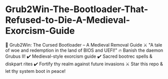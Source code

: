 # Grub2Win-The-Bootloader-That-Refused-to-Die-A-Medieval-Exorcism-Guide
🏰 Grub2Win: The Cursed Bootloader – A Medieval Removal Guide ⚔️ "A tale of woe and redemption in the land of BIOS and UEFI!"  🔥 Banish the daemon Grubus II! ✔️ Medieval-style exorcism guide ✔️ Sacred bootrec spells &amp; diskpart rites ✔️ Fortify thy realm against future invasions  ⚔️ Star this repo &amp; let thy system boot in peace!
